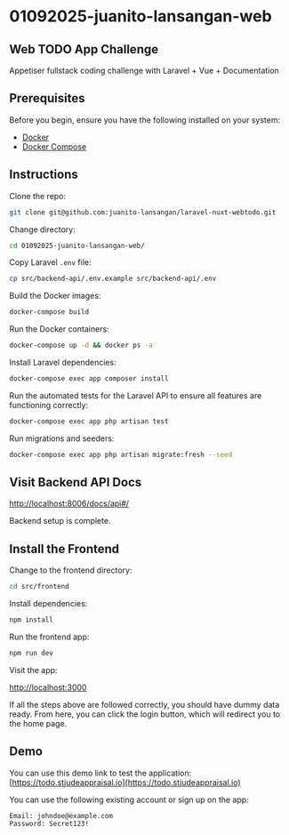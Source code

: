 # 01092025-juanito-lansangan-web

## Web TODO App Challenge

Appetiser fullstack coding challenge with Laravel + Vue + Documentation

## Prerequisites

Before you begin, ensure you have the following installed on your system:

- [Docker](https://www.docker.com/)
- [Docker Compose](https://docs.docker.com/compose/)

## Instructions

Clone the repo:

```bash
git clone git@github.com:juanito-lansangan/laravel-nuxt-webtodo.git
```

Change directory:

```bash
cd 01092025-juanito-lansangan-web/
```

Copy Laravel `.env` file:

```bash
cp src/backend-api/.env.example src/backend-api/.env
```

Build the Docker images:

```bash
docker-compose build
```

Run the Docker containers:

```bash
docker-compose up -d && docker ps -a
```

Install Laravel dependencies:

```bash
docker-compose exec app composer install
```

Run the automated tests for the Laravel API to ensure all features are functioning correctly:

```bash
docker-compose exec app php artisan test
```

Run migrations and seeders:

```bash
docker-compose exec app php artisan migrate:fresh --seed
```

## Visit Backend API Docs

[http://localhost:8006/docs/api#/](http://localhost:8006/docs/api#/)

Backend setup is complete.

## Install the Frontend

Change to the frontend directory:

```bash
cd src/frontend
```

Install dependencies:

```bash
npm install
```

Run the frontend app:

```bash
npm run dev
```

Visit the app:

[http://localhost:3000](http://localhost:3000)

If all the steps above are followed correctly, you should have dummy data ready. From here, you can click the login button, which will redirect you to the home page.

## Demo

You can use this demo link to test the application: [https://todo.stjudeappraisal.io](https://todo.stjudeappraisal.io)

You can use the following existing account or sign up on the app:

```plaintext
Email: johndoe@example.com
Password: Secret123!
